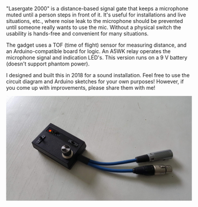 "Lasergate 2000" is a distance-based signal gate that keeps a microphone muted until a person steps in front of it. It's useful for installations and live situations, etc., where noise leak to the microphone should be prevented until someone really wants to use the mic. Without a physical switch the usability is hands-free and convenient for many situations.

The gadget uses a TOF (time of flight) sensor for measuring distance, and an Arduino-compatible board for logic. An A5WK relay operates the microphone signal and indication LED's. This version runs on a 9 V battery (doesn't support phantom power).

I designed and built this in 2018 for a sound installation. Feel free to use the circuit diagram and Arduino sketches for your own purposes! However, if you come up with improvements, please share them with me!

<img src="20180815_175225.jpg" alt="Lasergate2000" width="600"/>

